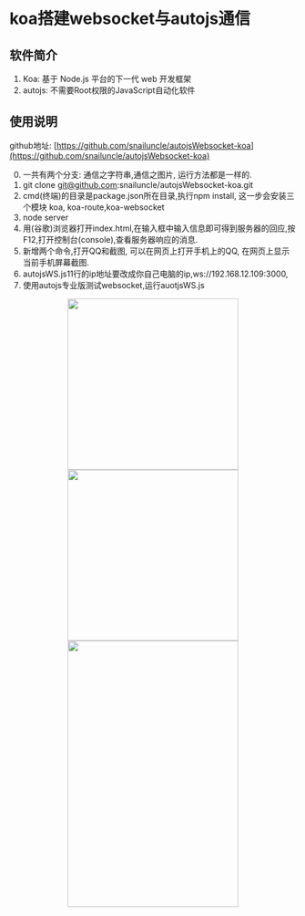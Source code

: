 # koa搭建websocket与autojs通信
## 软件简介
1. Koa: 基于 Node.js 平台的下一代 web 开发框架
2. autojs: 不需要Root权限的JavaScript自动化软件

## 使用说明
github地址: [https://github.com/snailuncle/autojsWebsocket-koa](https://github.com/snailuncle/autojsWebsocket-koa)

0. 一共有两个分支: 通信之字符串,通信之图片, 运行方法都是一样的.
1. git clone git@github.com:snailuncle/autojsWebsocket-koa.git
2. cmd(终端)的目录是package.json所在目录,执行npm install, 这一步会安装三个模块 koa, koa-route,koa-websocket
3. node server
4. 用(谷歌)浏览器打开index.html,在输入框中输入信息即可得到服务器的回应,按F12,打开控制台(console),查看服务器响应的消息.
4. 新增两个命令,打开QQ和截图, 可以在网页上打开手机上的QQ, 在网页上显示当前手机屏幕截图.
5. autojsWS.js11行的ip地址要改成你自己电脑的ip,ws://192.168.12.109:3000,
6. 使用autojs专业版测试websocket,运行auotjsWS.js
<div align=center>
<img width="300" height="300" src="https://raw.githubusercontent.com/snailuncle/autojsDemo/master/111111111%E6%9F%B4%E6%88%BF/yeah.png"/>
<img width="300" height="300" src="https://raw.githubusercontent.com/snailuncle/autojsDemo/master/111111111%E6%9F%B4%E6%88%BF/%E5%BE%AE%E4%BF%A1%E8%B5%9E%E8%B5%8F%E7%A0%81.png"/>
<img width="300" height="467" src="https://raw.githubusercontent.com/snailuncle/autojsDemo/master/111111111%E6%9F%B4%E6%88%BF/%E6%94%AF%E4%BB%98%E5%AE%9D%E6%94%B6%E6%AC%BE%E7%A0%81.jpg"/>
</div>
